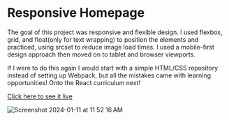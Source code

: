 # Responsive Homepage

The goal of this project was responsive and flexible design. I used flexbox, grid, and float(only for text wrapping) to position the elements and practiced, using srcset to reduce image load times. I used a mobile-first design approach then moved on to tablet and browser viewports. 

If I were to do this again I would start with a simple HTML/CSS repository instead of setting up Webpack, but all the mistakes came with learning opportunities! Onto the React curriculum next!

[Click here to see it live](https://jakenead.github.io/homepage/)

![Screenshot 2024-01-11 at 11 52 16 AM](https://github.com/JakeNead/homepage/assets/99568080/293db947-1bb7-408a-81b6-2e61548ce4da)
